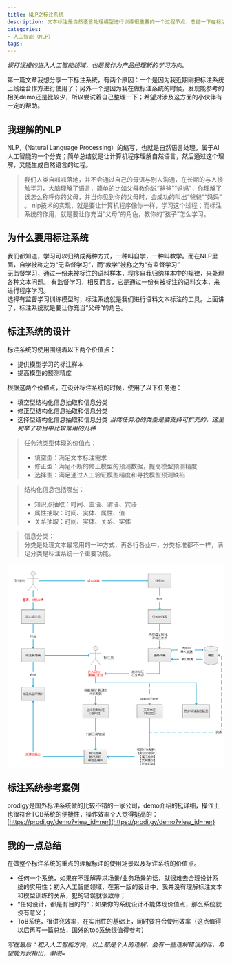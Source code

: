 ```yaml
---
title: NLP之标注系统
description: 文本标注是自然语言处理模型进行训练很重要的一个过程节点，总结一下在标注系统上的一些设计和理解。
categories:
- 人工智能（NLP）
tags:
---
```


*误打误撞的进入人工智能领域，也是我作为产品经理新的学习方向。*  

第一篇文章我想分享一下标注系统，有两个原因：一个是因为我近期刚把标注系统上线给合作方进行使用了；另外一个是因为我在做标注系统的时候，发现能参考的相关demo还是比较少，所以尝试着自己整理一下；希望对涉及这方面的小伙伴有一定的帮助。

## 我理解的NLP
NLP，(Natural Language Processing）的缩写，也就是自然语言处理，属于AI人工智能的一个分支；简单总结就是让计算机程序理解自然语言，然后通过这个理解，又能生成自然语言的过程。  
>我们人类自呱呱落地，并不会通过自己的母语与别人沟通，在长期的与人接触学习，大脑理解了语言，简单的比如父母教你说“爸爸”“妈妈”，你理解了该怎么称呼你的父母，并当你见到你的父母时，会成功的叫出“爸爸”“妈妈”  。
nlp技术的实现，就是要让计算机程序像你一样，学习这个过程；而标注系统的作用，就是要让你充当“父母”的角色，教你的“孩子”怎么学习。
## 为什么要用标注系统
我们都知道，学习可以归纳成两种方式，一种叫自学，一种叫教学。而在NLP里面，自学被称之为“无监督学习”，而“教学”被称之为“有监督学习”  
无监督学习，通过一份未被标注的语料样本，程序自我归纳样本中的规律，来处理各种文本问题。
有监督学习，相反而言，它是通过一份有被标注的语料文本，来进行程序学习。  
选择有监督学习训练模型时，标注系统就是我们进行语料文本标注的工具。上面讲了，标注系统就是要让你充当“父母”的角色。
## 标注系统的设计
标注系统的使用围绕着以下两个价值点：
- 提供模型学习的标注样本
- 提高模型的预测精度

根据这两个价值点，在设计标注系统的时候，使用了以下任务池：
- 填空型结构化信息抽取和信息分类
- 修正型结构化信息抽取和信息分类
- 选择型结构化信息抽取和信息分类
*当然任务池的类型是要支持可扩充的，这里列举了项目中比较常用的几种*
>任务池类型体现的价值点：  
>- 填空型：满足文本标注需求
>- 修正型：满足不断的修正模型的预测数据，提高模型预测精度
>- 选择型：满足通过人工验证模型精度和寻找模型预测缺陷

>结构化信息包括哪些：  
>- 知识点抽取：时间、主语、谓语、宾语
>- 属性抽取：时间、实体、属性、值
>- 关系抽取：时间、实体、关系、实体

>信息分类：  
分类是处理文本最常用的一种方式，再各行各业中，分类标准都不一样，满足分类是标注系统一个重要功能。

![仅供参考的使用流程设计，看不懂不怪我系列](assets/images/biaozhu.png)
## 标注系统参考案例
prodigy是国外标注系统做的比较不错的一家公司，demo介绍的挺详细，操作上也很符合TOB系统的便捷性，操作效率个人觉得挺高的：
[https://prodi.gy/demo?view_id=ner](https://prodi.gy/demo?view_id=ner)

## 我的一点总结
在做整个标注系统的重点的理解标注的使用场景以及标注系统的价值点。
- 任何一个系统，如果在不理解需求场景/业务场景的话，就很难去合理设计系统的实用性；初入人工智能领域，在第一版的设计中，我并没有理解标注文本和模型训练的关系，犯的错误就很致命；
-  “任何设计，都是有目的的”；如果你的系统设计不能体现价值点，那么系统就没有意义；
- ToB系统，很讲究效率，在实用性的基础上，同时要符合使用效率（这点值得以后再写一篇总结，国外的tob系统很值得参考）

*写在最后：初入人工智能方向，以上都是个人的理解，会有一些理解错误的话，希望能为我指出，谢谢~*
